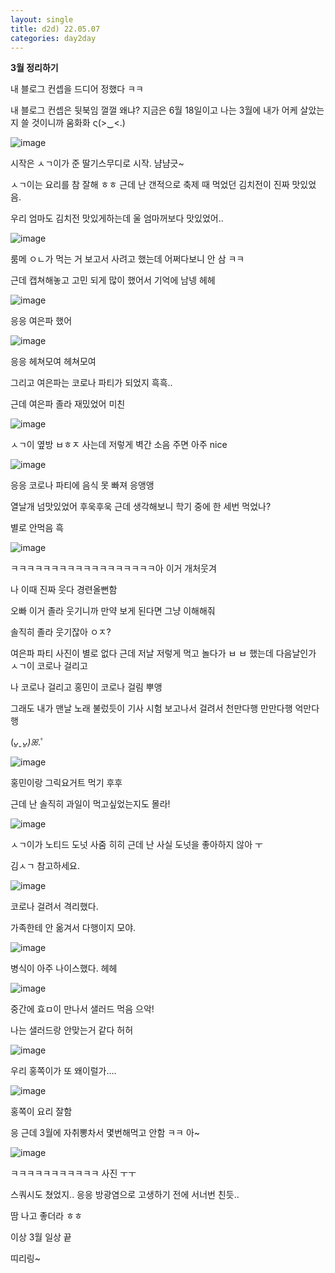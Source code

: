 ```yaml
---
layout: single
title: d2d) 22.05.07
categories: day2day
---
```


__3월 정리하기__

내 블로그 컨셉을 드디어 정했다 ㅋㅋ

내 블로그 컨셉은 뒷북임 껄껄 왜냐? 지금은 6월 18일이고 나는 3월에 내가 어케 살았는지 쓸 것이니까 움화화 ς(>‿<.)

![image](https://user-images.githubusercontent.com/52832956/174444146-efb32455-80bf-4381-9c83-390c5d817161.png)

시작은 ㅅㄱ이가 준 딸기스무디로 시작. 냠냠긋~

ㅅㄱ이는 요리를 참 잘해 ㅎㅎ 근데 난 갠적으로 축제 때 먹었던 김치전이 진짜 맛있었음.

우리 엄마도 김치전 맛있게하는데 울 엄마꺼보다 맛있었어.. 

![image](https://user-images.githubusercontent.com/52832956/174444174-2f726573-b824-4700-b418-e013bd6ffeb1.png)

룸메 ㅇㄴ가 먹는 거 보고서 사려고 했는데 어쩌다보니 안 삼 ㅋㅋ

근데 캡쳐해놓고 고민 되게 많이 했어서 기억에 남넹 헤헤

![image](https://user-images.githubusercontent.com/52832956/174444229-3a6cae90-4993-4934-9c3e-06f5c9f8223b.png)

응응 여은파 했어 

![image](https://user-images.githubusercontent.com/52832956/174444237-baa18462-e2e6-4324-acc4-c2355253a40a.png)

응응 헤쳐모여 헤쳐모여

그리고 여은파는 코로나 파티가 되었지 흑흑..

근데 여은파 졸라 재밌었어 미친

![image](https://user-images.githubusercontent.com/52832956/174444257-ae7e7e59-d59c-46a7-99db-14cf2c60ee07.png)

ㅅㄱ이 옆방 ㅂㅎㅈ 사는데 저렇게 벽간 소음 주면 아주 nice

![image](https://user-images.githubusercontent.com/52832956/174444278-dfd22c7d-9dda-4f5d-a52b-158fb425381f.png)

응응 코로나 파티에 음식 못 빠져 응앵앵

열날개 넘맛있었어 후욱후욱 근데 생각해보니 학기 중에 한 세번 먹었나?

별로 안먹음 흑

![image](https://user-images.githubusercontent.com/52832956/174444302-2931218a-e86e-4239-ac85-1e1eb9b114d8.png)

ㅋㅋㅋㅋㅋㅋㅋㅋㅋㅋㅋㅋㅋㅋㅋㅋㅋㅋ아 이거 개처웃겨

나 이때 진짜 웃다 경련올뻔함 

오빠 이거 졸라 웃기니까 만약 보게 된다면 그냥 이해해줘

솔직히 졸라 웃기잖아 ㅇㅈ?

여은파 파티 사진이 별로 없다 근데 저날 저렇게 먹고 놀다가 ㅂ ㅂ 했는데 다음날인가 ㅅㄱ이 코로나 걸리고

나 코로나 걸리고 홍민이 코로나 걸림 뿌앵

그래도 내가 맨날 노래 불렀듯이 기사 시험 보고나서 걸려서 천만다행 만만다행 억만다행

(*ᴗ͈ˬᴗ͈)ꕤ*.ﾟ

![image](https://user-images.githubusercontent.com/52832956/174444407-4ca67e69-2672-4993-b2fa-55ca4d517222.png)

홍민이랑 그릭요거트 먹기 후후 

근데 난 솔직히 과일이 먹고싶었는지도 몰라!

![image](https://user-images.githubusercontent.com/52832956/174444422-4df47a87-7129-42df-917e-c7bdea695319.png)

ㅅㄱ이가 노티드 도넛 사줌 히히 근데 난 사실 도넛을 좋아하지 않아 ㅜ

김ㅅㄱ 참고하세요.

![image](https://user-images.githubusercontent.com/52832956/174444460-cffce91f-cce7-4c5b-9610-05abc705af8a.png)

코로나 걸려서 격리했다.

가족한테 안 옮겨서 다행이지 모야.

![image](https://user-images.githubusercontent.com/52832956/174444478-d3f3b369-aeec-41bb-9340-61e5341c0316.png)

병식이 아주 나이스했다. 헤헤

![image](https://user-images.githubusercontent.com/52832956/174444497-9ae808a2-61bf-44b9-8567-6b767aeecfdf.png)

중간에 효ㅁ이 만나서 샐러드 먹음 으악! 

나는 샐러드랑 안맞는거 같다 허허

![image](https://user-images.githubusercontent.com/52832956/174444522-ab24960d-7828-4208-8dd7-23430a10a3ce.png)

우리 홍쪽이가 또 왜이럴가....

![image](https://user-images.githubusercontent.com/52832956/174444529-15356fab-6a11-4aab-8d12-51f003607d80.png)

홍쪽이 요리 잘함 

응 근데 3월에 자취뽕차서 몇번해먹고 안함 ㅋㅋ 아~

![image](https://user-images.githubusercontent.com/52832956/174444613-b03f8c1d-22ef-4546-8652-fc21bc5cab14.png)

ㅋㅋㅋㅋㅋㅋㅋㅋㅋㅋㅋ 사진 ㅜㅜ

스쿼시도 쳤었지.. 응응 방광염으로 고생하기 전에 서너번 친듯..

땀 나고 좋더라 ㅎㅎ

이상 3월 일상 끝

띠리링~


